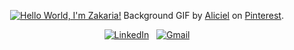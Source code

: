 <div align="center">

[![Hello World, I'm Zakaria!](assets/header.gif)](https://github.com/kshyun28)
Background GIF by [Aliciel](https://www.pinterest.com/pin/5277724550564022/) on [Pinterest](https://www.pinterest.com/).

[![LinkedIn](https://skillicons.dev/icons?i=linkedin)](https://www.linkedin.com/in/jaspergabriel/) &nbsp;
[![Gmail](https://skillicons.dev/icons?i=gmail)](mailto:zackinfosbd@gmail.com?subject=Hello%20Zack,%20From%20Github)

</div>

<!-- ### Hi there 👋, i am Zakaria welcome to my github profile

#### A versatile developer proficient in a wide range of JavaScript and TypeScript technologies, adept at crafting both web and cross-platform mobile applications. -->

<!--
**ZackInfosbd/ZackInfosbd** is a ✨ _special_ ✨ repository because its `README.md` (this file) appears on your GitHub profile.

Here are some ideas to get you started:

- 🔭 I’m currently working on ...
- 🌱 I’m currently learning ...
- 👯 I’m looking to collaborate on ...
- 🤔 I’m looking for help with ...
- 💬 Ask me about ...
- 📫 How to reach me: ...
- 😄 Pronouns: ...
- ⚡ Fun fact: ...
-->

